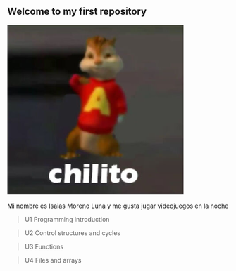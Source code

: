 ## Welcome to my first repository

![no images](imagenes/a.jpg)

Mi nombre es Isaias Moreno Luna y me gusta jugar videojuegos en la noche
> U1 Programming introduction

> U2 Control structures and cycles

> U3 Functions 

> U4 Files and arrays
